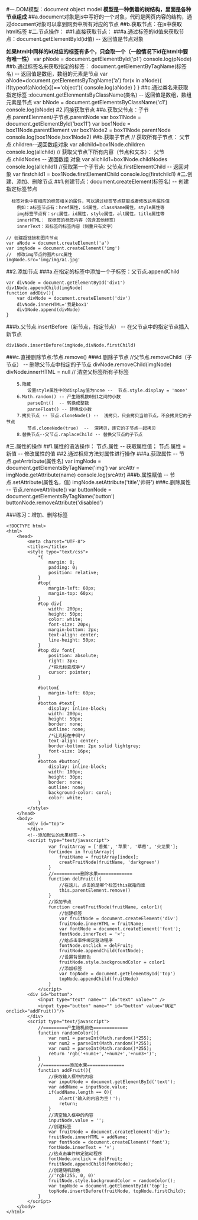 #一.DOM模型：document object model
**模型是一种倒着的树结构，里面是各种节点组成**
##a.document对象是js中写好的一个对象，代码是网页内容的结构，通过document对象可以拿到网页中所有对应的节点
##b.获取节点：在js中获取html标签
#二.节点操作：
##1.直接获取节点：
###a.通过标签的id值来获取节点：document.getElementById(id值) -- 返回值是节点对象

**如果html中同样的id对应的标签有多个，只会取一个（一般情况下id在html中要有唯一性）**
	var pNode = document.getElementById('p1')
	console.log(pNode)
##b.通过标签名来获取指定的标签： document.getElementByTagName(标签名) -- 返回值是数组，数组的元素是节点
	var aNode=document.getElementsByTagName('a')
	for(x in aNode){
		if(typeof(aNode[x])=='object'){
			console.log(aNode)
		}
	}
##c.通过类名来获取指定标签 :document.getElenmentsByClassName(类名) -- 返回值是数组，数组元素是节点
	var bNode = document.getElementsByClassName('c1')
	console.log(bNode)
#2.间接获取节点
##a.获取父节点：子节点.parentElenment/子节点.parentNode
	var box11Node = document.getElementById('box11')
	var box1Node  = box11Node.parentElement
	var box1Node2 = box11Node.parentNode
	console.log(box1Node,box1Node2)
##b.获取子节点
	// 获取所有子节点： 父节点.children--返回数组对象
	var allchild=box1Node.children
	console.log(allchild)
	// 获取父节点下所有内容（节点和文本）： 父节点.childNodes -- 返回数组 对象
	var allchild1=box1Node.childNodes
	console.log(allchild1)
	//获取第一个子节点: 父节点.firstElementChild -- 返回对象
	var firstchild1 = box1Node.firstElementChild
	console.log(firstchild1)
#二.创建、添加、删除节点
##1.创建节点：document.createElement(标签名) --  创建指定标签节点

      标签对象中有相应的标签相关的属性，可以通过标签节点获取或者修改这些属性值
	    例如：a标签节点有：href属性，id属性，className属性，style属性等
	    img标签节点有：src属性，id属性，style属性，alt属性，title属性等
	    innerHTML： 双标签的标签内容（包含其他标签）
	    innerText：双标签的标签内容（侧重只有文字）

	// 创建超链接和图片节点
	var aNode = document.createElement('a')
	var imgNode = document.createElement('img')
	//  修改img节点的图片src属性
	imgNode.src='img/img/a1.jpg'
##2.添加节点
###a.在指定的标签中添加一个子标签：父节点.appendChild

	var divNode = document.getElementById('div1')
	div1Node.appendChild(imgNode)
	function addDiv(){
		var divNode = document.createElement('div')
		divNode.innerHTML='我是box1'
		div1Node.append(divNode)
	}
###b.父节点.insertBefore（新节点，指定节点） -- 在父节点中的指定节点插入新节点

    div1Node.insertBefore(imgNode,divNode.firstChild)
###c.直接删除节点:节点.remove()
###d.删除子节点
	//父节点.removeChild（子节点） -- 删除父节点中指定的子节点
	divNode.removeChild(imgNode)
	divNode.innerHTML = null     //  清空父标签所有子标签   
	
		5.隐藏
		    设置style属性中的display值为none --  节点.style.display = 'none'
		6.Math.random() -- 产生随机数0到1之间的小数
		    parseInt()  -- 转换成整数
	        parseFloat() -- 转换成小数
	    7.拷贝节点 -- 节点.cloneNode() --  浅拷贝，只会拷贝当前节点，不会拷贝它的子节点
	        节点.cloneNode(true)  --  深拷贝，连它的子节点一起拷贝
	    8.替换节点--父节点.raplaceChild -- 替换父节点的子节点



#三.属性的操作
##1.属性的语法操作： 节点.属性 -- 获取属性值； 节点.属性 = 新值  --  修改属性的值
##2.通过相应方法对属性进行操作
###a.获取属性 --  节点.getArrtribute(属性名)
	var imgNode = document.getElementsByTagName('img')
	var srcAttr = imgNode.getAttribute(name)
	console.log(srcAttr)
###b.属性赋值 --  节点.setAttribute(属性名，值)
	imgNode.setAttribute('title','帅哥')
###c.删除属性  --  节点.removeAttribute()
	var buttonNode = document.getElementsByTagName('button')
	buttonNode.removeAttribute('disabled')


###练习：增加、删除标签

	<!DOCTYPE html>
	<html>
		<head>
			<meta charset="UTF-8">
			<title></title>
			<style type="text/css">
				*{
					margin: 0;
					padding: 0;
					position: relative;
				}
				#top{
					margin-left: 60px;
					margin-top: 60px;
				}
				#top div{
					width: 200px;
					height: 50px;
					color: white;
					font-size: 20px;
					margin-bottom: 2px;
					text-align: center;
					line-height: 50px;
				}
				#top div font{
					position: absolute;
					right: 3px;
					/*将光标变成手*/
					cursor: pointer;
				}
				
				#bottom{
					margin-left: 60px;
				}
				#bottom #text{
					display: inline-block;
					width: 200px;
					height: 50px;
					border: none;
					outline: none;
					/*让光标在中间*/
					text-align: center;
					border-bottom: 2px solid lightgrey;
					font-size: 16px;
				}
				#bottom #button{
					display: inline-block;
					width: 100px;
					height: 30px;
					border: none;
					outline: none;
					background-color: coral;
					color: white;
				}
			</style>
		</head>
		<body>
			<div id="top">
			</div>
			<!--添加默认的水果标签-->
			<script type="text/javascript">
					var fruitArray = ['香蕉', '苹果', '草莓', '火龙果'];
					for(index in fruitArray){
						fruitName = fruitArray[index];
						creatFruitNode(fruitName, 'darkgreen')
					}
					//==========删除水果=============
					function delFruit(){
						//在这儿，点击的是哪个标签this就指向谁
						this.parentElement.remove()
					}
					//添加节点
					function creatFruitNode(fruitName, color1){
						//创建标签
						var fruitNode = document.createElement('div')
						fruitNode.innerHTML = fruitName;
						var fontNode = document.createElement('font');
						fontNode.innerText = '×';
						//给点击事件绑定驱动程序
						fontNode.onclick = delFruit;
						fruitNode.appendChild(fontNode);
						//设置背景颜色
						fruitNode.style.backgroundColor = color1
						//添加标签
						var topNode = document.getElementById('top')
						topNode.appendChild(fruitNode)
					}
				</script>
			<div id="bottom">
				<input type="text" name="" id="text" value="" />
				<input type="button" name="" id="button" value="确定" onclick="addFruit()"/>
			</div>
			<script type="text/javascript">
				//=========产生随机颜色=============
				function randomColor(){
					var num1 = parseInt(Math.random()*255);
					var num2 = parseInt(Math.random()*255);
					var num3 = parseInt(Math.random()*255);
					return 'rgb('+num1+','+num2+','+num3+')';
				}
				//==========添加水果==============
				function addFruit(){
					//获取输入框中的内容
					var inputNode = document.getElementById('text');
					var addName = inputNode.value;
					if(addName.length == 0){
						alert('输入的内容为空！');
						return;
					}
					//清空输入框中的内容
					inputNode.value = '';
					//创建标签
					var fruitNode = document.createElement('div');
					fruitNode.innerHTML = addName;
					var fontNode = document.createElement('font');
					fontNode.innerText = '×';
					//给点击事件绑定驱动程序
					fontNode.onclick = delFruit;
					fruitNode.appendChild(fontNode);
					//创建随机颜色
					//'rgb(255, 0, 0)'
					fruitNode.style.backgroundColor = randomColor();
					var topNode = document.getElementById('top');
					topNode.insertBefore(fruitNode, topNode.firstChild);
				}
			</script>
		</body>
	</html>
